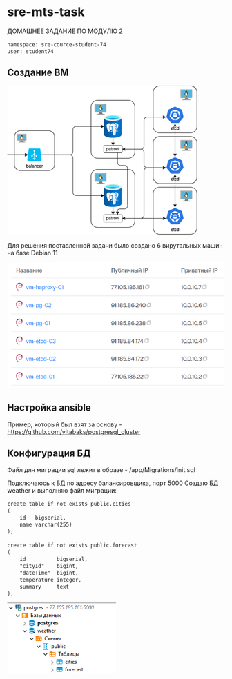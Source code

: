 # sre-mts-task
ДОМАШНЕЕ ЗАДАНИЕ ПО МОДУЛЮ 2
```
namespace: sre-cource-student-74
user: student74
```

## Создание ВМ

![Схема](vm-diag.png)

Для решения поставленной задачи было создано 6 вирутальных машин на базе Debian 11

![Схема](vm-cloud.png)

## Настройка ansible
Пример, который был взят за основу - https://github.com/vitabaks/postgresql_cluster



## Конфигурация БД

Файл для миграции sql лежит в образе - /app/Migrations/init.sql

Подключаюсь к БД по адресу балансировщика, порт 5000
Создаю БД weather и выполняю файл миграции:

```
create table if not exists public.cities
(
    id   bigserial,
    name varchar(255)
);

create table if not exists public.forecast
(
    id          bigserial,
    "cityId"    bigint,
    "dateTime"  bigint,
    temperature integer,
    summary     text
);
```

![БД и таблицы созданы](db_created.png)


